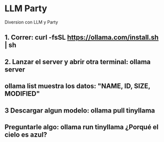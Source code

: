 # LLM Party

Diversion con LLM y Party


## 1. Correr: curl -fsSL https://ollama.com/install.sh | sh

## 2. Lanzar el server y abrir otra terminal: ollama server

## ollama list muestra los datos: "NAME, ID, SIZE, MODIFIED"

## 3 Descargar algun modelo:  ollama pull tinyllama

## Preguntarle algo: ollama run tinyllama ¿Porqué el cielo es azul?